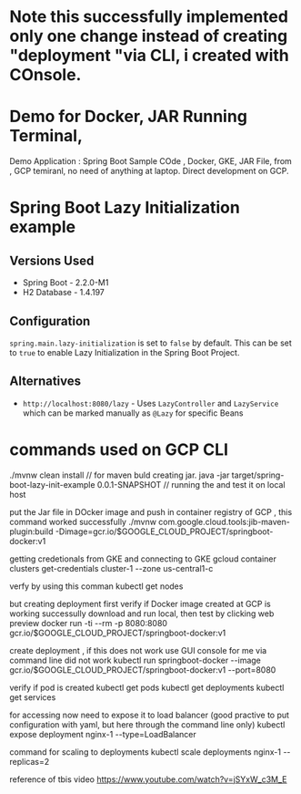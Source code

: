  # Note this successfully implemented only one change  instead of creating "deployment "via CLI, i created with COnsole.
# Demo for Docker, JAR Running Terminal,
Demo Application : Spring Boot Sample COde , Docker, GKE, JAR File, from , GCP temiranl, no need of anything at laptop.
Direct development on GCP.


# Spring Boot Lazy Initialization example

## Versions Used
- Spring Boot - 2.2.0-M1
- H2 Database - 1.4.197

## Configuration
`spring.main.lazy-initialization` is set to `false` by default. This can be set to `true` to enable Lazy Initialization in the Spring Boot Project.

## Alternatives
- `http://localhost:8080/lazy` - Uses `LazyController` and `LazyService` which can be marked manually as `@Lazy` for specific Beans
# commands used on GCP CLI

./mvnw clean install  // for maven buld creating jar.
java -jar target/spring-boot-lazy-init-example 0.0.1-SNAPSHOT   //  running the and test it on local host

put the Jar file in DOcker image and push in container registry of GCP , this command worked successfully
 ./mvnw com.google.cloud.tools:jib-maven-plugin:build -Dimage=gcr.io/$GOOGLE_CLOUD_PROJECT/springboot-docker:v1
 
 getting credetionals from GKE and connecting to GKE
gcloud container clusters get-credentials cluster-1 --zone us-central1-c

verfy by using this comman
kubectl get nodes


but creating deployment first verify if Docker image created at GCP is working successully download and run local, then test 
by clicking web preview
docker run -ti --rm -p 8080:8080 gcr.io/$GOOGLE_CLOUD_PROJECT/springboot-docker:v1

create deployment , if this does not work use GUI console for me via command line did not work
kubectl run springboot-docker --image  gcr.io/$GOOGLE_CLOUD_PROJECT/springboot-docker:v1 --port=8080

verify if pod is created
 kubectl get pods
 kubectl get deployments
 kubectl get services

for accessing now need to expose it to load balancer (good practive to put configuration with yaml, but here through the command line only)
kubectl expose deployment  nginx-1  --type=LoadBalancer

command for scaling to deployments
kubectl scale deployments nginx-1 --replicas=2


reference of tbis video
https://www.youtube.com/watch?v=jSYxW_c3M_E
